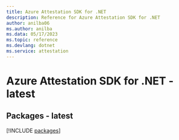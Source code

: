 ```yaml
---
title: Azure Attestation SDK for .NET
description: Reference for Azure Attestation SDK for .NET
author: anilba06
ms.author: anilba
ms.data: 05/17/2023
ms.topic: reference
ms.devlang: dotnet
ms.service: attestation
---
```

# Azure Attestation SDK for .NET - latest
## Packages - latest
[!INCLUDE [packages](attestation-index.md)]